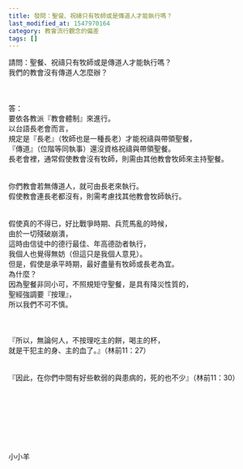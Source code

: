 ```yaml
---
title: 發問：聖餐、祝禱只有牧師或是傳道人才能執行嗎？
last_modified_at: 1547970164
category: 教會流行觀念的偏差
tags: []
---
```


請問：聖餐、祝禱只有牧師或是傳道人才能執行嗎？<br>我們的教會沒有傳道人怎麼辦？<br><!--more--> <br><br><br>答：<br>要依各教派『教會體制』來進行。<br>以台語長老會而言，<br>規定是『長老』（牧師也是一種長老）才能祝禱與帶領聖餐，<br>『傳道』（位階等同執事）還沒資格祝禱與帶領聖餐。<br>長老會裡，通常假使教會沒有牧師，則需由其他教會牧師來主持聖餐。<br> <br><br>你們教會若無傳道人，就可由長老來執行。<br>假使教會連長老都沒有，則需考慮找其他教會牧師執行。<br> <br><br>假使真的不得已，好比戰爭時期、兵荒馬亂的時候，<br>由於一切殘破崩潰，<br>這時由信徒中的德行最佳、年高德劭者執行，<br>我個人也覺得無妨（但這只是我個人意見）。<br>但是，假使是承平時期，最好盡量有牧師或長老為宜。<br>為什麼？<br>因為聖餐非同小可，不照規矩守聖餐，是具有降災性質的，<br>聖經強調要『按理』，<br>所以我們不可不慎。<br><br> <br><br>『所以，無論何人，不按理吃主的餅，喝主的杯，<br>就是干犯主的身、主的血了。』（林前11：27）<br> <br><br>『因此，在你們中間有好些軟弱的與患病的，死的也不少』（林前11：30）<br> <br><br><br><br><br><br><br><br>小小羊<br><br><br><br>
